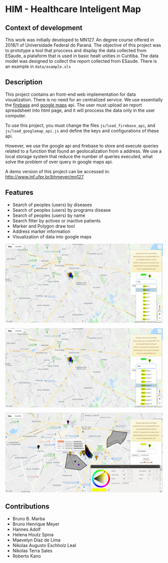 # HIM - Healthcare Inteligent Map

## Context of development

This work was initially developed to MN127. An degree course offered in 2018/1 of Universidade Federal do Paraná.
The objective of this project was to prototype a tool that proccess and
display the data collected from ESaude, a plataform that is used in basic healt unities in Curitiba.
The data model was designed to collect the report collected from ESaude. There is an example in `data/example.xls` 


## Description

This project contains an front-end web implementation for data visualization.
There is no need for an centralized service. We use essentially the
[firebase](https://firebase.google.com/docs/reference/) and
[google maps](https://developers.google.com/maps/documentation/javascript/tutorial)
api. The user must upload an report spreadsheet into html page, and it will
proccess the data only in the user computer.

To use this project, you must change the files `js/load_firebase_api`, and
`js/load_googlemap_api.js` and define the keys and configurations of these api.

However, we use the google api and firebase to store and execute queries
related to a function that found an geolocalization from a address.
We use a local storage system that reduce the number of queries executed,
what solve the problem of over query in google maps api.


A demo version of this project can be accessed in: http://www.inf.ufpr.br/bhmeyer/mn127


## Features

- Search of peoples (users) by diseases
- Search of peoples (users) by programs disease
- Search of peoples (users) by name
- Search filter by actives or inactive patients
- Marker and Polygon draw tool
- Address marker information
- Visualization of data into google maps

![Image search 1](doc/img/1.png)


![Image search 2](doc/img/2.png)


![Image personalization](doc/img/3.png)


## Contributions
- Bruno B. Marba
- Bruno Henrique Meyer
- Hannes Adolf
- Helena Houtz Spina
- Maevelyn Diaz de Lima
- Nikolas Augusto Eschholz Leal
- Nikolas Terra Sales
- Roberto Kano
